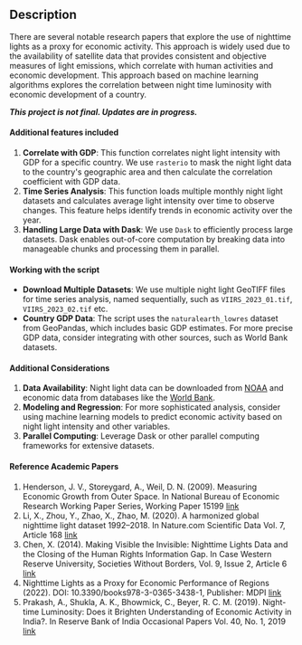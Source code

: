 ## Description
There are several notable research papers that explore the use of nighttime lights as a proxy for economic activity. This approach is widely used due to the availability of satellite data that provides consistent and objective measures of light emissions, which correlate with human activities and economic development. This approach based on machine learning algorithms explores the correlation between night time luminosity with economic development of a country.

***This project is not final. Updates are in progress.***

#### Additional features included
1. **Correlate with GDP**: This function correlates night light intensity with GDP for a specific country. We use `rasterio` to mask the night light data to the country's geographic area and then calculate the correlation coefficient with GDP data.
2. **Time Series Analysis**: This function loads multiple monthly night light datasets and calculates average light intensity over time to observe changes. This feature helps identify trends in economic activity over the year.
3. **Handling Large Data with Dask**: We use `Dask` to efficiently process large datasets. Dask enables out-of-core computation by breaking data into manageable chunks and processing them in parallel.

#### Working with the script
- **Download Multiple Datasets**: We use multiple night light GeoTIFF files for time series analysis, named sequentially, such as `VIIRS_2023_01.tif`, `VIIRS_2023_02.tif` etc.
- **Country GDP Data**: The script uses the `naturalearth_lowres` dataset from GeoPandas, which includes basic GDP estimates. For more precise GDP data, consider integrating with other sources, such as World Bank datasets.

#### Additional Considerations
1. **Data Availability**: Night light data can be downloaded from [NOAA](https://www.noaa.gov/) and economic data from databases like the [World Bank](https://data.worldbank.org/).
2. **Modeling and Regression**: For more sophisticated analysis, consider using machine learning models to predict economic activity based on night light intensity and other variables.
3. **Parallel Computing**: Leverage Dask or other parallel computing frameworks for extensive datasets.

#### Reference Academic Papers
1. Henderson, J. V., Storeygard, A., Weil, D. N. (2009). Measuring Economic Growth from Outer Space. In National Bureau of Economic Research Working Paper Series, Working Paper 15199 [link](https://www.nber.org/system/files/working_papers/w15199/w15199.pdf)
2. Li, X., Zhou, Y., Zhao, X., Zhao, M. (2020). A harmonized global nighttime light dataset 1992–2018. In Nature.com Scientific Data Vol. 7, Article 168 [link](https://www.nature.com/articles/s41597-020-0510-y)
3. Chen, X. (2014). Making Visible the Invisible: Nighttime Lights Data and the Closing of the Human Rights Information Gap. In Case Western Reserve University, Societies Without Borders, Vol. 9, Issue 2, Article 6 [link](https://scholarlycommons.law.case.edu/swb/vol9/iss2/6/)
4. Nighttime Lights as a Proxy for Economic Performance of Regions (2022). DOI: 10.3390/books978-3-0365-3438-1, Publisher: MDPI [link](https://www.researchgate.net/publication/360145606_Nighttime_Lights_as_a_Proxy_for_Economic_Performance_of_Regions)
5. Prakash, A., Shukla, A. K., Bhowmick, C., Beyer, R. C. M. (2019). Night-time Luminosity: Does it Brighten Understanding of Economic Activity in India?. In Reserve Bank of India Occasional Papers Vol. 40, No. 1, 2019 [link](https://rbidocs.rbi.org.in/rdocs/Content/PDFs/01AR30072019EF4B60BF96E548F284D2C95EB59DD9A9.PDF)
